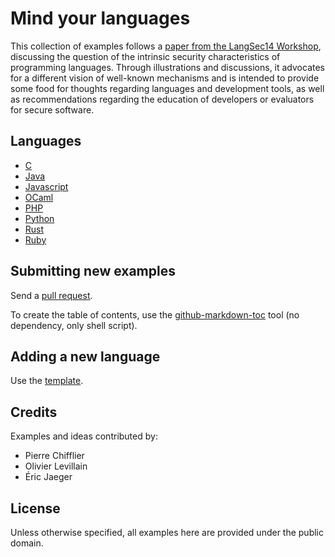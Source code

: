 # Mind your languages

This collection of examples follows a [paper from the LangSec14
Workshop](http://spw14.langsec.org/papers/MindYourLanguages.pdf), discussing
the question of the intrinsic security characteristics of programming languages.
Through illustrations and discussions, it
advocates for a different vision of well-known mechanisms and is
intended to provide some food for thoughts regarding languages
and development tools, as well as recommendations regarding the
education of developers or evaluators for secure software.

## Languages

- [C](C.md)
- [Java](Java.md)
- [Javascript](Javascript.md)
- [OCaml](OCaml.md)
- [PHP](PHP.md)
- [Python](Python.md)
- [Rust](Rust.md)
- [Ruby](Ruby.md)

## Submitting new examples

Send a [pull request](https://help.github.com/articles/creating-a-pull-request/).

To create the table of contents, use the [github-markdown-toc](https://github.com/ekalinin/github-markdown-toc) tool (no
dependency, only shell script).

## Adding a new language

Use the [template](template.md).

## Credits

Examples and ideas contributed by:

- Pierre Chifflier
- Olivier Levillain
- Éric Jaeger

## License

Unless otherwise specified, all examples here are provided under the public domain.

